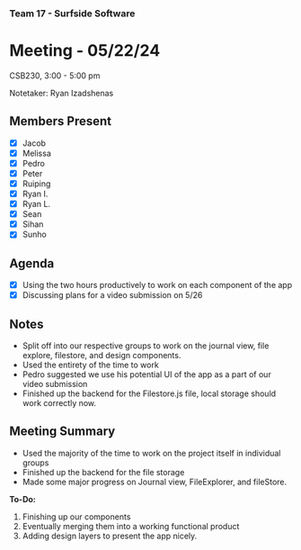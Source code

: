 ### Team 17 - Surfside Software
# Meeting - 05/22/24   
CSB230, 3:00 - 5:00 pm

Notetaker: Ryan Izadshenas

## Members Present
- [x] Jacob
- [x] Melissa
- [x] Pedro
- [x] Peter
- [x] Ruiping
- [x] Ryan I.
- [x] Ryan L.
- [x] Sean
- [x] Sihan
- [x] Sunho

## Agenda
- [x] Using the two hours productively to work on each component of the app
- [x] Discussing plans for a video submission on 5/26

## Notes
- Split off into our respective groups to work on the journal view, file explore, filestore, and design components. 
- Used the entirety of the time to work 
- Pedro suggested we use his potential UI of the app as a part of our video submission 
- Finished up the backend for the Filestore.js file, local storage should work correctly now. 

## Meeting Summary
- Used the majority of the time to work on the project itself in individual groups
- Finished up the backend for the file storage
- Made some major progress on Journal view, FileExplorer, and fileStore.


**To-Do:**
1. Finishing up our components 
2. Eventually merging them into a working functional product
3. Adding design layers to present the app nicely. 